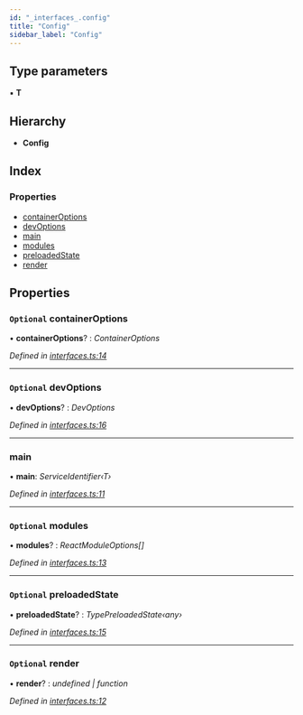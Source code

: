 ```yaml
---
id: "_interfaces_.config"
title: "Config"
sidebar_label: "Config"
---
```


## Type parameters

▪ **T**

## Hierarchy

* **Config**

## Index

### Properties

* [containerOptions](_interfaces_.config.md#optional-containeroptions)
* [devOptions](_interfaces_.config.md#optional-devoptions)
* [main](_interfaces_.config.md#main)
* [modules](_interfaces_.config.md#optional-modules)
* [preloadedState](_interfaces_.config.md#optional-preloadedstate)
* [render](_interfaces_.config.md#optional-render)

## Properties

### `Optional` containerOptions

• **containerOptions**? : *ContainerOptions*

*Defined in [interfaces.ts:14](https://github.com/unadlib/reactant/blob/f5b92e0/packages/reactant/src/interfaces.ts#L14)*

___

### `Optional` devOptions

• **devOptions**? : *DevOptions*

*Defined in [interfaces.ts:16](https://github.com/unadlib/reactant/blob/f5b92e0/packages/reactant/src/interfaces.ts#L16)*

___

###  main

• **main**: *ServiceIdentifier‹T›*

*Defined in [interfaces.ts:11](https://github.com/unadlib/reactant/blob/f5b92e0/packages/reactant/src/interfaces.ts#L11)*

___

### `Optional` modules

• **modules**? : *ReactModuleOptions[]*

*Defined in [interfaces.ts:13](https://github.com/unadlib/reactant/blob/f5b92e0/packages/reactant/src/interfaces.ts#L13)*

___

### `Optional` preloadedState

• **preloadedState**? : *TypePreloadedState‹any›*

*Defined in [interfaces.ts:15](https://github.com/unadlib/reactant/blob/f5b92e0/packages/reactant/src/interfaces.ts#L15)*

___

### `Optional` render

• **render**? : *undefined | function*

*Defined in [interfaces.ts:12](https://github.com/unadlib/reactant/blob/f5b92e0/packages/reactant/src/interfaces.ts#L12)*
